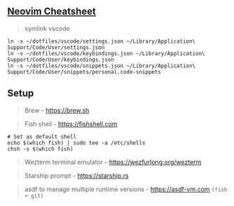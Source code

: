 ## [Neovim Cheatsheet](neovim-cheatsheet.md)

> symlink vscode

```
ln -s ~/dotfiles/vscode/settings.json ~/Library/Application\ Support/Code/User/settings.json
ln -s ~/dotfiles/vscode/keybindings.json ~/Library/Application\ Support/Code/User/keybindings.json
ln -s ~/dotfiles/vscode/snippets.json ~/Library/Application\ Support/Code/User/snippets/personal.code-snippets
```

## Setup

> Brew - https://brew.sh

> Fish shell - https://fishshell.com

```
# Set as default shell
echo $(which fish) | sudo tee -a /etc/shells
chsh -s $(which fish)
```

> Wezterm terminal emulator - https://wezfurlong.org/wezterm

> Starship prompt - https://starship.rs

> asdf to manage multiple runtime versions - https://asdf-vm.com `(fish + git)`
